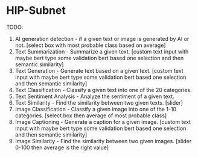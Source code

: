 # HIP-Subnet


TODO:
1. AI generation detection - if a given text or image is generated by AI or not. [select box with most probable class based on average]
2. Text Summarization - Summarize a given text. [custom text input with maybe bert type some validation bert based one selection and then semantic similarity]
3. Text Generation - Generate text based on a given text. [custom text input with maybe bert type some validation bert based one selection and then semantic similarity]
4. Text Classification - Classify a given text into one of the 20 categories.
5. Text Sentiment Analysis - Analyze the sentiment of a given text.
6. Text Similarity - Find the similarity between two given texts. [slider]
7. Image Classification - Classify a given image into one of the 1-10 categories. [select box then average of most probable class]
8. Image Captioning - Generate a caption for a given image. [custom text input with maybe bert type some validation bert based one selection and then semantic similarity]
9. Image Similarity - Find the similarity between two given images. [slider 0-100 then average is the right value]